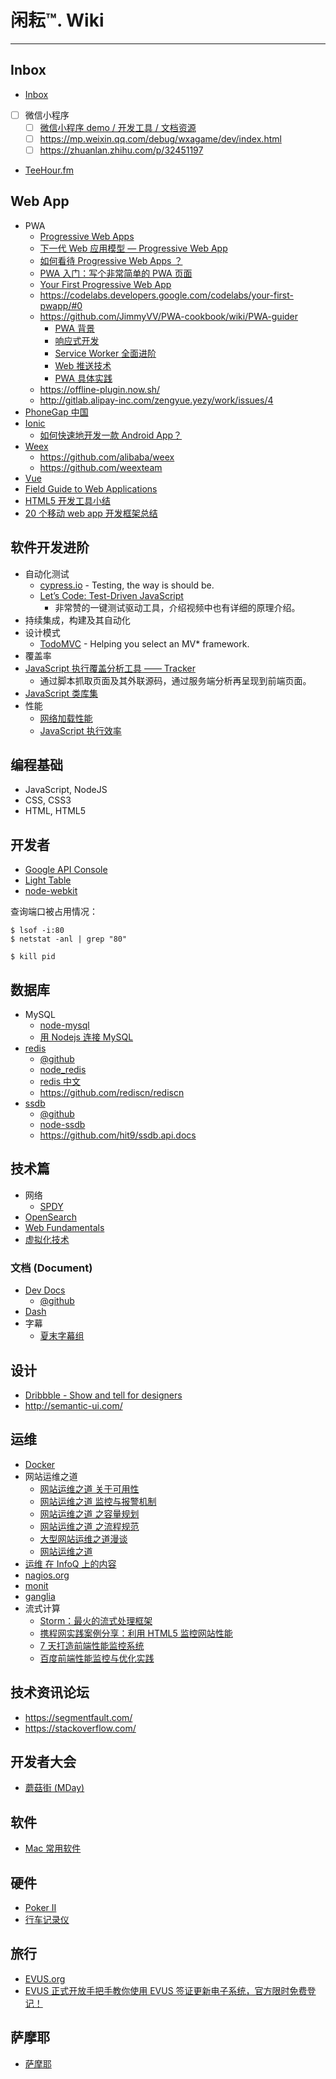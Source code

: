 
# 闲耘™. Wiki

----

## Inbox

* [Inbox](inbox.md)
* [ ] 微信小程序
  * [ ] [微信小程序 demo / 开发工具 / 文档资源](https://github.com/xwartz/wechatApp-demo)
  * [ ] https://mp.weixin.qq.com/debug/wxagame/dev/index.html
  * [ ] https://zhuanlan.zhihu.com/p/32451197

- [TeeHour.fm](http://teahour.fm/)

## Web App

- PWA
  - [Progressive Web Apps](https://developers.google.com/web/progressive-web-apps/)
  - [下一代 Web 应用模型 — Progressive Web App](https://zhuanlan.zhihu.com/p/25167289)
  - [如何看待 Progressive Web Apps ？](https://www.zhihu.com/question/46690207?sort=created)
  - [PWA 入门：写个非常简单的 PWA 页面](https://zhuanlan.zhihu.com/p/25459319)
  - [Your First Progressive Web App](https://developers.google.com/web/fundamentals/getting-started/codelabs/your-first-pwapp/)
  - https://codelabs.developers.google.com/codelabs/your-first-pwapp/#0
  - https://github.com/JimmyVV/PWA-cookbook/wiki/PWA-guider
    - [PWA 背景](https://www.villainhr.com/page/2017/03/09/PWA%20%E8%83%8C%E6%99%AF)
    - [响应式开发](https://www.villainhr.com/page/2017/03/09/%E5%93%8D%E5%BA%94%E5%BC%8F%E5%BC%80%E5%8F%91)
    - [Service Worker 全面进阶](https://www.villainhr.com/page/2017/01/08/Service%20Worker%20%E5%85%A8%E9%9D%A2%E8%BF%9B%E9%98%B6)
    - [Web 推送技术](https://www.villainhr.com/page/2017/01/08/Web%20%E6%8E%A8%E9%80%81%E6%8A%80%E6%9C%AF)
    - [PWA 具体实践](https://www.villainhr.com/page/2017/03/09/PWA%20%E5%85%B7%E4%BD%93%E5%AE%9E%E8%B7%B5)
  - https://offline-plugin.now.sh/
  - http://gitlab.alipay-inc.com/zengyue.yezy/work/issues/4
- [PhoneGap 中国](http://www.phonegapcn.com/)
- [Ionic](http://ionicframework.net/index.html)
  - [如何快速地开发一款 Android App？](https://www.zhihu.com/question/28606284/answer/81489590)
- [Weex](https://weex.incubator.apache.org/cn/)
  - https://github.com/alibaba/weex
  - https://github.com/weexteam
- [Vue](https://cn.vuejs.org/)
- [Field Guide to Web Applications](http://www.html5rocks.com/webappfieldguide/toc/index/)
- [HTML5 开发工具小结](http://weibo.com/ttarticle/p/show?id=2309404029152809340050)
- [20 个移动 web app 开发框架总结](http://www.shouce.ren/post/view/id/108779)

## 软件开发进阶

* 自动化测试
  * [cypress.io](http://www.cypress.io/) - Testing, the way is should be.
  * [Let’s Code: Test-Driven JavaScript](http://www.letscodejavascript.com/)
    - 非常赞的一键测试驱动工具，介绍视频中也有详细的原理介绍。
* 持续集成，构建及其自动化
* 设计模式
  * [TodoMVC](http://todomvc.com/) - Helping you select an MV* framework.
* 覆盖率
* [JavaScript 执行覆盖分析工具 —— Tracker](http://ucren.com/blog/archives/319)
  - 通过脚本抓取页面及其外联源码，通过服务端分析再呈现到前端页面。
* [JavaScript 类库集](http://www.jsdb.io/)
* 性能
  * [网络加载性能](network-performance.md)
  * [JavaScript 执行效率](javascript-performance.md)

## 编程基础

* JavaScript, NodeJS
* CSS, CSS3
* HTML, HTML5

## 开发者

* [Google API Console](https://code.google.com/apis/console/)
* [Light Table](http://www.lighttable.com/)
* [node-webkit](node-webkit.md)

查询端口被占用情况：

```
$ lsof -i:80
$ netstat -anl | grep "80"

$ kill pid
```

## 数据库

* MySQL
  * [node-mysql](https://github.com/felixge/node-mysql/)
  * [用 Nodejs 连接 MySQL](http://blog.fens.me/nodejs-mysql-intro/)
* [redis](http://redis.io/)
  * [@github](https://github.com/antirez/redis)
  * [node_redis](https://github.com/mranney/node_redis)
  * [redis 中文](http://redis.cn/)
  * https://github.com/rediscn/rediscn
* [ssdb](http://ssdb.io/)
  * [@github](https://github.com/ideawu/ssdb)
  * [node-ssdb](https://github.com/eleme/node-ssdb)
  * https://github.com/hit9/ssdb.api.docs

## 技术篇

* 网络
  * [SPDY](spdy.md)
* [OpenSearch](opensearch.md)
* [Web Fundamentals](https://developers.google.com/web/fundamentals/)
* [虚拟化技术](virtualization.md)

### 文档 (Document)

* [Dev Docs](http://devdocs.io/)
  * [@github](https://github.com/Thibaut/devdocs)
* [Dash]()
* 字幕
  * [夏末字幕组](http://www.xmqzmz.org/)

## 设计

* [Dribbble - Show and tell for designers](https://dribbble.com/)
* http://semantic-ui.com/

## 运维

* [Docker](docker.md)
* 网站运维之道
  * [网站运维之道 关于可用性](http://dbanotes.net/web/web_operations_availability.html)
  * [网站运维之道 监控与报警机制](http://dbanotes.net/web/web_operations_monitoring_and_alert.html)
  * [网站运维之道 之容量规划](http://dbanotes.net/web/web_operations_capacity_planning.html)
  * [网站运维之道 之流程规范](http://dbanotes.net/web/web_operations_rules.html)
  * [大型网站运维之道漫谈](http://os.51cto.com/art/201008/219040.htm)
  * [网站运维之道](http://www.penglixun.com/tech/system/web_site_operation_and_maintenance.html)
* [运维 在 InfoQ 上的内容](http://www.infoq.com/cn/operations/)
* [nagios.org](http://www.nagios.org/)
* [monit](http://mmonit.com/monit/)
* [ganglia](http://ganglia.info/)
* 流式计算
  * [Storm：最火的流式处理框架](http://tech.uc.cn/?p=2159)
  * [携程网实践案例分享：利用 HTML5 监控网站性能](http://www.admin5.com/article/20130117/484692.shtml)
  * [7 天打造前端性能监控系统](http://fex.baidu.com/blog/2014/05/build-performance-monitor-in-7-days/)
  * [百度前端性能监控与优化实践](http://www.slideshare.net/taobaoued/ss-13602073)

## 技术资讯论坛

- https://segmentfault.com/
- https://stackoverflow.com/

## 开发者大会

* [蘑菇街 (MDay)](http://mday.mogu.io/)

## 软件

- [Mac 常用软件](softwares-on-mac.md)

## 硬件

- [Poker II](poker.md)
- [行车记录仪](driving-recorder.md)

## 旅行

- [EVUS.org](https://www.evus.gov/evus/)
- [EVUS 正式开放手把手教你使用 EVUS 签证更新电子系统，官方限时免费登记！](http://www.weidu8.net/wx/754268)


## 萨摩耶

- [萨摩耶](samoyed.md)
